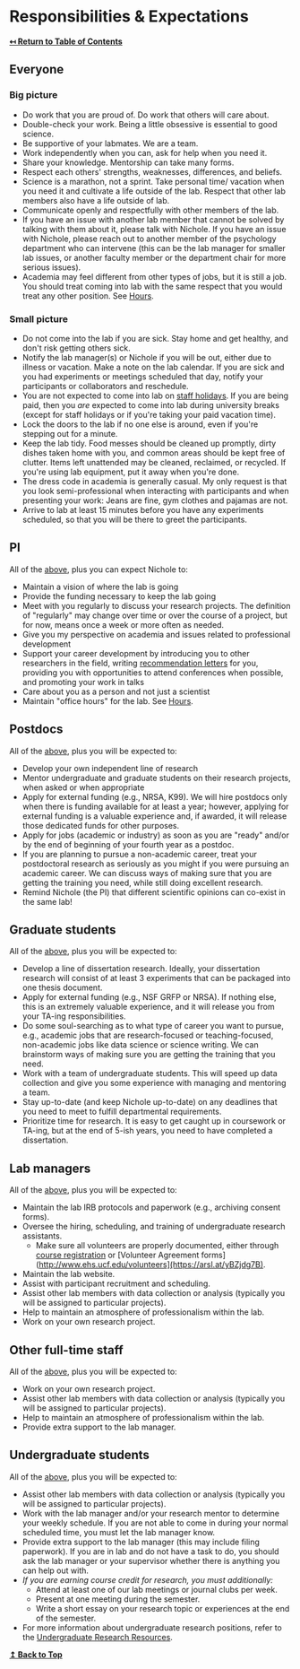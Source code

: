 # Responsibilities & Expectations

**[↤ Return to Table of Contents](readme.md#table-of-contents)**

## Everyone

### Big picture

- Do work that you are proud of. Do work that others will care about.
- Double-check your work. Being a little obsessive is essential to good science.
- Be supportive of your labmates. We are a team.
- Work independently when you can, ask for help when you need it.
- Share your knowledge. Mentorship can take many forms.
- Respect each others' strengths, weaknesses, differences, and beliefs.
- Science is a marathon, not a sprint. Take personal time/ vacation when you need it and cultivate a life outside of the lab. Respect that other lab members also have a life outside of lab.
- Communicate openly and respectfully with other members of the lab.
- If you have an issue with another lab member that cannot be solved by talking with them about it, please talk with Nichole. If you have an issue with Nichole, please reach out to another member of the psychology department who can intervene (this can be the lab manager for smaller lab issues, or another faculty member or the department chair for more serious issues).
- Academia may feel different from other types of jobs, but it is still a job. You should treat coming into lab with the same respect that you would treat any other position. See [Hours](policies.md#hours).

### Small picture

- Do not come into the lab if you are sick. Stay home and get healthy, and don't risk getting others sick.
- Notify the lab manager(s) or Nichole if you will be out, either due to illness or vacation. Make a note on the lab calendar. If you are sick and you had experiments or meetings scheduled that day, notify your participants or collaborators and reschedule.
- You are not expected to come into lab on [staff holidays](https://calendar.ucf.edu). If you are being paid, then you *are* expected to come into lab during university breaks (except for staff holidays or if you're taking your paid vacation time).
- Lock the doors to the lab if no one else is around, even if you're stepping out for a minute.
- Keep the lab tidy. Food messes should be cleaned up promptly, dirty dishes taken home with you, and common areas should be kept free of clutter. Items left unattended may be cleaned, reclaimed, or recycled. If you're using lab equipment, put it away when you're done.
- The dress code in academia is generally casual. My only request is that you look semi-professional when interacting with participants and when presenting your work: Jeans are fine, gym clothes and pajamas are not.
- Arrive to lab at least 15 minutes before you have any experiments scheduled, so that you will be there to greet the participants.

## PI

All of the [above](#everyone), plus you can expect Nichole to:

- Maintain a vision of where the lab is going
- Provide the funding necessary to keep the lab going
- Meet with you regularly to discuss your research projects. The definition of "regularly" may change over time or over the course of a project, but for now, means once a week or more often as needed.
- Give you my perspective on academia and issues related to professional development
- Support your career development by introducing you to other researchers in the field, writing [recommendation letters](policies.md#recommendation-letters) for you, providing you with opportunities to attend conferences when possible, and promoting your work in talks
- Care about you as a person and not just a scientist
- Maintain "office hours" for the lab. See [Hours](policies.md#hours).

## Postdocs

All of the [above](#everyone), plus you will be expected to:

- Develop your own independent line of research
- Mentor undergraduate and graduate students on their research projects, when asked or when appropriate
- Apply for external funding (e.g., NRSA, K99). We will hire postdocs only when there is funding available for at least a year; however, applying for external funding is a valuable experience and, if awarded, it will release those dedicated funds for other purposes.
- Apply for jobs (academic or industry) as soon as you are "ready" and/or by the end of beginning of your fourth year as a postdoc.
- If you are planning to pursue a non-academic career, treat your postdoctoral research as seriously as you might if you were pursuing an academic career. We can discuss ways of making sure that you are getting the training you need, while still doing excellent research.
- Remind Nichole (the PI) that different scientific opinions can co-exist in the same lab!

## Graduate students

All of the [above](#everyone), plus you will be expected to:

- Develop a line of dissertation research. Ideally, your dissertation research will consist of at least 3 experiments that can be packaged into one thesis document.
- Apply for external funding (e.g., NSF GRFP or NRSA). If nothing else, this is an extremely valuable experience, and it will release you from your TA-ing responsibilities.
- Do some soul-searching as to what type of career you want to pursue, e.g., academic jobs that are research-focused or teaching-focused, non-academic jobs like data science or science writing. We can brainstorm ways of making sure you are getting the training that you need.
- Work with a team of undergraduate students. This will speed up data collection and give you some experience with managing and mentoring a team.
- Stay up-to-date (and keep Nichole up-to-date) on any deadlines that you need to meet to fulfill departmental requirements.
- Prioritize time for research. It is easy to get caught up in coursework or TA-ing, but at the end of 5-ish years, you need to have completed a dissertation.

## Lab managers

All of the [above](#everyone), plus you will be expected to:

- Maintain the lab IRB protocols and paperwork (e.g., archiving consent forms).
- Oversee the hiring, scheduling, and training of undergraduate research assistants.
  - Make sure all volunteers are properly documented, either through [course registration](sourcedocs/PSY4912.pdf) or [Volunteer Agreement forms](http://www.ehs.ucf.edu/volunteers](https://arsl.at/yBZjdg7B).
- Maintain the lab website.
- Assist with participant recruitment and scheduling.
- Assist other lab members with data collection or analysis (typically you will be assigned to particular projects).
- Help to maintain an atmosphere of professionalism within the lab.
- Work on your own research project.

## Other full-time staff

All of the [above](#everyone), plus you will be expected to:

- Work on your own research project.
- Assist other lab members with data collection or analysis (typically you will be assigned to particular projects).
- Help to maintain an atmosphere of professionalism within the lab.
- Provide extra support to the lab manager.

## Undergraduate students

All of the [above](#everyone), plus you will be expected to:

- Assist other lab members with data collection or analysis (typically you will be assigned to particular projects).
- Work with the lab manager and/or your research mentor to determine your weekly schedule. If you are not able to come in during your normal scheduled time, you must let the lab manager know.
- Provide extra support to the lab manager (this may include filing paperwork). If you are in lab and do not have a task to do, you should ask the lab manager or your supervisor whether there is anything you can help out with.
- *If you are earning course credit for research, you must additionally:*
  - Attend at least one of our lab meetings or journal clubs per week.
  - Present at one meeting during the semester.
  - Write a short essay on your research topic or experiences at the end of the semester.
- For more information about undergraduate research positions, refer to the [Undergraduate Research Resources](resources.md#undergraduate-research).

**[↥ Back to Top](#responsibilities--expectations)**
